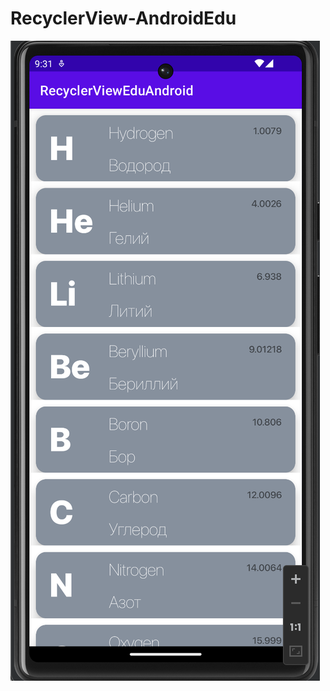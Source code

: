 # RecyclerView-AndroidEdu
![alt text](https://github.com/NessArrow/RecyclerView-AndroidEdu/blob/main/Снимок%20экрана%202023-06-24%20в%2021.31.24.png?raw=true)
